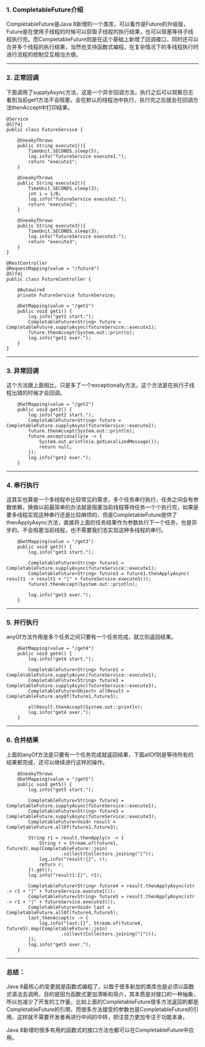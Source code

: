 ### 1. CompletableFuture介绍

CompletableFuture是Java 8新增的一个类库，可以看作是Future的升级版，Future是在使用子线程的时候可以获取子线程的执行结果，也可以阻塞等待子线程执行完。而CompletableFuture则是在这个基础上新增了回调接口，同时还可以合并多个线程的执行结果，当然也支持函数式编程，在复杂情况下的多线程执行时进行流程的控制交互相当方便。


---


### 2. 正常回调

下面调用了supplyAsync方法，这是一个异步回调方法，执行之后可以观察日志看到当前get1方法不会阻塞，会在默认的线程池中执行，执行完之后就会在回调方法thenAccept中打印结果。

```
@Service
@Slf4j
public class FutureService {

    @SneakyThrows
    public String execute1(){
        TimeUnit.SECONDS.sleep(5);
        log.info("futureService execute1.");
        return "execute1";
    }

    @SneakyThrows
    public String execute2(){
        TimeUnit.SECONDS.sleep(3);
        int i = 1/0;
        log.info("futureService execute2.");
        return "execute2";
    }

    @SneakyThrows
    public String execute3(){
        TimeUnit.SECONDS.sleep(3);
        log.info("futureService execute3.");
        return "execute3";
    }
}

@RestController
@RequestMapping(value = "/future")
@Slf4j
public class FutureController {

    @Autowired
    private FutureService futureService;

    @GetMapping(value = "/get1")
    public void get1() {
        log.info("get1 start.");
        CompletableFuture<String> future = CompletableFuture.supplyAsync(futureService::execute1);
        future.thenAccept(System.out::println);
        log.info("get1 over.");
    }
}

```

---

### 3. 异常回调

这个方法跟上面相比，只是多了一个exceptionally方法，这个方法是在执行子线程出错的时候才会回调。

```
    @GetMapping(value = "/get2")
    public void get2() {
        log.info("get2 start.");
        CompletableFuture<String> future = CompletableFuture.supplyAsync(futureService::execute2);
        future.thenAccept(System.out::println);
        future.exceptionally(e -> {
            System.out.println(e.getLocalizedMessage());
            return null;
        });
        log.info("get2 over.");
    }
```

---

### 4. 串行执行

这其实也算是一个多线程中比较常见的需求，多个任务串行执行，任务之间会有参数依赖，换做以前最简单的办法就是阻塞当前线程等待任务一个个执行完，如果是要多线程实现这种串行还是比较麻烦的，但是CompletableFuture提供了thenApplyAsync方法，直接将上面的任务结果作为参数执行下一个任务，也是异步的，不会阻塞当前线程，也不需要我们去实现这种多线程的串行。

```
    @GetMapping(value = "/get3")
    public void get3() {
        log.info("get3 start.");

        CompletableFuture<String> future1 = CompletableFuture.supplyAsync(futureService::execute1);
        CompletableFuture<String> future3 = future1.thenApplyAsync( result1 -> result1 + "|" + futureService.execute3());
        future3.thenAccept(System.out::println);

        log.info("get3 over.");
    }
```

---

### 5. 并行执行

anyOf方法作用是多个任务之间只要有一个任务完成，就立刻返回结果。

```
    @GetMapping(value = "/get4")
    public void get4() {
        log.info("get4 start.");

        CompletableFuture<String> future1 = CompletableFuture.supplyAsync(futureService::execute1);
        CompletableFuture<String> future3 = CompletableFuture.supplyAsync(futureService::execute3);
        CompletableFuture<Object> allResult = CompletableFuture.anyOf(future1,future3);

        allResult.thenAccept(System.out::println);
        log.info("get4 over.");
    }
```

---

### 6. 合并结果

上面的anyOf方法是只要有一个任务完成就返回结果，下面allOf则是等待所有的结果都完成，还可以继续进行这样的操作。

```
    @SneakyThrows
    @GetMapping(value = "/get5")
    public void get5() {
        log.info("get5 start.");

        CompletableFuture<String> future1 = CompletableFuture.supplyAsync(futureService::execute1);
        CompletableFuture<String> future3 = CompletableFuture.supplyAsync(futureService::execute3);
        CompletableFuture<Void> result = CompletableFuture.allOf(future1,future3);

        String r1 = result.thenApply(v -> {
            String r = Stream.of(future1, future3).map(CompletableFuture::join)
                    .collect(Collectors.joining("|"));
            log.info("result:{}", r);
            return r;
        }).get();
        log.info("result1:{}", r1);

        CompletableFuture<String> future4 = result.thenApplyAsync(str -> r1 + "|" + futureService.execute1());
        CompletableFuture<String> future5 = result.thenApplyAsync(str -> r1 + "|" + futureService.execute3());
        CompletableFuture<Void> last = CompletableFuture.allOf(future4,future5);
        last.thenAccept(v -> {
            log.info("last:{}", Stream.of(future4, future5).map(CompletableFuture::join)
                    .collect(Collectors.joining("|")));
        });
        log.info("get5 over.");
    }
```

---

### 总结：

Java 8最核心的变更就是函数式编程了，以致于很多新加的类库也是必须以函数式语法去调用，目的是因为函数式更加清晰和简介，其本质是对接口的一种抽象，所以也减少了开发的工作量，比如上面的CompletableFuture很多方法返回的都是CompletableFuture的引用，而很多方法接受的参数也是CompletableFuture的引用，这样就不需要开发者再进行中间的中转，把注意力更加专注于功能本身。

Java 8新增的很多有用的函数式的接口方法也都可以在CompletableFuture中应用。